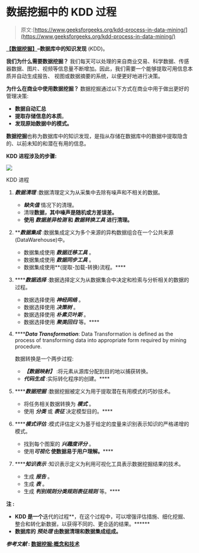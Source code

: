 # 数据挖掘中的 KDD 过程

> 原文:[https://www.geeksforgeeks.org/kdd-process-in-data-mining/](https://www.geeksforgeeks.org/kdd-process-in-data-mining/)

[**【数据挖掘】**](https://www.geeksforgeeks.org/data-mining/)**–数据库中的知识发现** (KDD)。

**我们为什么需要数据挖掘？**
我们每天可以处理的来自商业交易、科学数据、传感器数据、图片、视频等信息量不断增加。因此，我们需要一个能够提取可用信息本质并自动生成报告、
视图或数据摘要的系统，以便更好地进行决策。

**为什么在商业中使用数据挖掘？**
数据挖掘通过以下方式在商业中用于做出更好的管理决策:

*   **数据自动汇总**
*   **提取存储信息的本质**。
*   **发现原始数据中的模式。**

**数据挖掘**也称为数据库中的知识发现，是指从存储在数据库中的数据中提取隐含的、以前未知的和潜在有用的信息。

**KDD 进程涉及的步骤:**

![](img/d1c66712f4945325955e792343c95ecf.png)

KDD 进程

1.  ***数据清理*** :数据清理定义为从采集中去除有噪声和不相关的数据。
    *   ***缺失值*** 情况下的清理。
    *   清理**数据，其中噪声是随机或方差误差。**
    *   **使用 ***数据差异检测*** 和 ***数据转换工具*** 进行清理。**
2.  *****数据集成*** :数据集成定义为多个来源的异构数据组合在一个公共来源(DataWarehouse)中。

    *   数据集成使用 ***数据迁移工具*** 。
    *   数据集成使用 ***数据同步工具*** 。
    *   数据集成使用**(提取-加载-转换)流程。**** 
3.  *******数据选择*** :数据选择定义为从数据集合中决定和检索与分析相关的数据的过程。

    *   数据选择使用 ***神经网络*** 。
    *   数据选择使用 ***决策树*** 。
    *   数据选择使用 ***朴素贝叶斯*** 。
    *   数据选择使用 ***聚类******回归*** 等。**** 
4.  *******Data Transformation***: Data Transformation is defined as the process of transforming data into appropriate form required by mining procedure. 

    数据转换是一个两步过程:

    *   ***【数据映射】*** :将元素从源库分配到目的地以捕获转换。
    *   ***代码生成*** :实际转化程序的创建。**** 
5.  *******数据挖掘*** :数据挖掘被定义为用于提取潜在有用模式的巧妙技术。

    *   将任务相关数据转换为 ***模式*** 。
    *   使用 ***分类*** 或 ***表征*** 决定模型目的。**** 
6.  *******模式评估*** :模式评估定义为基于给定的度量来识别表示知识的严格递增的模式。

    *   找到每个图案的 ***兴趣度评分*** 。
    *   使用*****可视化*** 使数据易于用户理解。****** 
7.  *******知识表示*** :知识表示定义为利用可视化工具表示数据挖掘结果的技术。

    *   生成 ***报告*** 。
    *   生成 ***表*** 。
    *   生成 ***判别规则******分类规则******表征规则*** 等。**** 

******注** :**** 

*   ****KDD 是一个****迭代的过程**，在这个过程中，可以增强评估措施、细化挖掘、整合和转化新数据，以获得不同的、更合适的结果。******
*   ****数据库的 ***预处理*** **由**数据清理**和**数据集成**组成。******

*****参考文献*** :
[数据挖掘:概念和技术](https://books.google.co.in/books/about/Data_Mining_Concepts_and_Techniques.html?id=pQws07tdpjoC)**